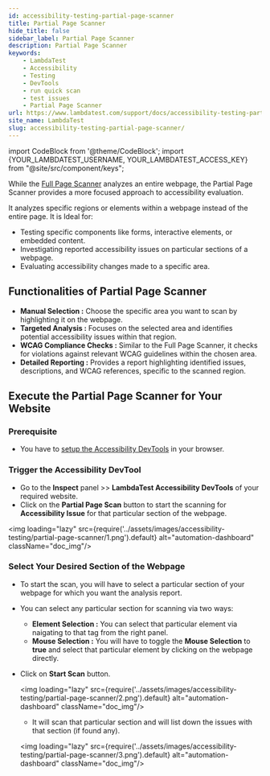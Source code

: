 ```yaml
---
id: accessibility-testing-partial-page-scanner
title: Partial Page Scanner
hide_title: false
sidebar_label: Partial Page Scanner
description: Partial Page Scanner
keywords:
    - LambdaTest
    - Accessibility
    - Testing
    - DevTools
    - run quick scan
    - test issues
    - Partial Page Scanner
url: https://www.lambdatest.com/support/docs/accessibility-testing-partial-page-scanner/
site_name: LambdaTest
slug: accessibility-testing-partial-page-scanner/
---
```


import CodeBlock from '@theme/CodeBlock';
import {YOUR_LAMBDATEST_USERNAME, YOUR_LAMBDATEST_ACCESS_KEY} from "@site/src/component/keys";

<script type="application/ld+json"
      dangerouslySetInnerHTML={{ __html: JSON.stringify({
       "@context": "https://schema.org",
        "@type": "BreadcrumbList",
        "itemListElement": [{
          "@type": "ListItem",
          "position": 1,
          "name": "Home",
          "item": "https://www.lambdatest.com"
        },{
          "@type": "ListItem",
          "position": 2,
          "name": "Support",
          "item": "https://www.lambdatest.com/support/docs/"
        },{
          "@type": "ListItem",
          "position": 3,
          "name": "How to run Partial Page Scanner",
          "item": "https://www.lambdatest.com/support/docs/accessibility-testing-partial-page-scanner/"
        }]
      })
    }}
></script>
While the [Full Page Scanner](/support/docs/accessibility-testing-full-page-scanner/) analyzes an entire webpage, the Partial Page Scanner provides a more focused approach to accessibility evaluation.

It analyzes specific regions or elements within a webpage instead of the entire page. It is Ideal for:

- Testing specific components like forms, interactive elements, or embedded content.
- Investigating reported accessibility issues on particular sections of a webpage.
- Evaluating accessibility changes made to a specific area.

## Functionalities of Partial Page Scanner

- **Manual Selection :** Choose the specific area you want to scan by highlighting it on the webpage.
- **Targeted Analysis :** Focuses on the selected area and identifies potential accessibility issues within that region.
- **WCAG Compliance Checks :** Similar to the Full Page Scanner, it checks for violations against relevant WCAG guidelines within the chosen area.
- **Detailed Reporting :** Provides a report highlighting identified issues, descriptions, and WCAG references, specific to the scanned region.

## Execute the Partial Page Scanner for Your Website

### Prerequisite

- You have to [setup the Accessibility DevTools](/support/docs/accessibility-testing-install-devtools) in your browser.

### Trigger the Accessibility DevTool

- Go to the **Inspect** panel >> **LambdaTest Accessibility DevTools** of your required website.
- Click on the **Partial Page Scan** button to start the scanning for **Accessibility Issue** for that particular section of the webpage.

<img loading="lazy" src={require('../assets/images/accessibility-testing/partial-page-scanner/1.png').default} alt="automation-dashboard" className="doc_img"/>

### Select Your Desired Section of the Webpage

- To start the scan, you will have to select a particular section of your webpage for which you want the analysis report.
- You can select any particular section for scanning via two ways:
  - **Element Selection :** You can select that particular element via naigating to that tag from the right panel.
  - **Mouse Selection :** You will have to toggle the **Mouse Selection** to **true** and select that particular element by clicking on the webpage directly.

- Click on **Start Scan** button.

    <img loading="lazy" src={require('../assets/images/accessibility-testing/partial-page-scanner/2.png').default} alt="automation-dashboard" className="doc_img"/>

    - It will scan that particular section and will list down the issues with that section (if found any).

    <img loading="lazy" src={require('../assets/images/accessibility-testing/partial-page-scanner/3.png').default} alt="automation-dashboard" className="doc_img"/>